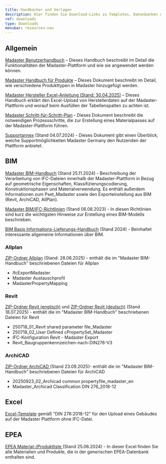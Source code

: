```yaml
---
title: Handbücher und Vorlagen
description: Hier finden Sie Download-Links zu Templates, Datenbanken und ausführlichen Anleitungen
ref: downloads
type: Downloads
menubar: resources-nav
---
```


## Allgemein
<a href="/files/de/Madaster - Benutzerhandbuch.pdf" target="_blank">Madaster Benutzerhandbuch</a> – Dieses Handbuch beschreibt im Detail die Funktionalitäten der Madaster-Plattform und wie sie angewendet werden können.

<a href="/files/de/Madaster - Produkte hinzufügen.pdf" target="_blank">Madaster Handbuch für Produkte</a> – Dieses Dokument beschreibt im Detail, wie verschiedene Produkttypen in Madaster hinzugefügt werden.

<a href="/files/de/Madaster - Hersteller Excel Anleitung.pdf" target="_blank">Madaster Hersteller Excel-Anleitung (Stand: 30.04.2025)</a> – Dieses Handbuch erklärt den Excel-Upload von Herstellerdaten auf der Madaster-Plattform und worauf beim Ausfüllen der Tabellenspalten zu achten ist.

<a href="/files/de/Madaster - Ablaufplan Material Passport.pdf" target="_blank">Madaster Schritt-für-Schritt-Plan</a> - Dieses Dokument beschreibt die notwendigen Prozessschritte, die zur Erstellung eines Materialpasses auf der Madaster-Plattform führen.

<a href="/files/de/madaster GER_Supportannex_Juli 2024.pdf" target="_blank">Supportannex</a> (Stand 04.07.2024) - Dieses Dokument gibt einen Überblick, welche Supportmöglichkeiten Madaster Germany den Nutzenden der Plattform anbietet.

## BIM

<a href="/files/de/madaster GER_BIM Anleitung.pdf" target="_blank">Madaster BIM-Handbuch</a> (Stand 25.11.2024) - Beschreibung der Verarbeitung von IFC-Dateien innerhalb der Madaster-Plattform in Bezug auf geometrische Eigenschaften, Klassifizierungscodierung, Konstruktionsphasen und Materialverwendung. Es enthält außerdem Informationen zum Pset_Madaster sowie den Exporteinstellung aus BIM (Revit, ArchiCAD, AllPlan).

<a href="/files/de/Madaster BIM IFC Richtlinien_August 2023.pdf" target="_blank">Madaster BIM/IFC-Richtlinien</a> (Stand 06.08.2023) - In diesen Richtlinien sind kurz die wichtigsten Hinweise zur Erstellung eines BIM-Modells beschrieben.

<a href="/files/de/BIM Basis Informations-Lieferungs-Handbuch_2024.pdf" target="_blank">BIM Basis Informations-Lieferungs-Handbuch</a> (Stand 2024) - Beinhaltet interessante allgemeine Informationen über BIM.

### Allplan
<a href="/files/de/2025-06-28 madaster GER_Allplan.zip" target="_blank">ZIP-Ordner Allplan</a> (Stand: 28.06.2025) - enthält die im "Madaster BIM-Handbuch" beschriebenen Dateien für Allplan 
* IfcExportMadaster
* Madaster Austauschprofil
* MadasterPropertyMapping

### Revit
<a href="/files/de/2025-07-18 madaster GER_Revit_en.zip" target="_blank">ZIP-Ordner Revit (englisch)</a> und <a href="/files/de/2025-07-18 madaster GER_Revit_de.zip" target="_blank">ZIP-Ordner Revit (deutsch)</a> (Stand 18.07.2025) - enthält die im "Madaster BIM-Handbuch" beschriebenen Dateien für Revit
* 250718_01_Revit shared parameter file_Madaster
* 250718_02_User Defined cPropertySet_Madaster
* IFC-Konfiguration Revit - Madaster Export
* Revit_Baugruppenkennzeichen-nach-DIN276-V3

### ArchiCAD
<a href="/files/de/2025-09-23 madaster GER_ArchiCAD.zip" target="_blank">ZIP-Ordner ArchiCAD </a> (Stand 23.09.2025)- enthält die im "Madaster BIM-Handbuch" beschriebenen Dateien für ArchiCAD
* 20250923_02_Archicad common propertyfile_madaster_en
* Madaster_Archicad Classification DIN 276_2018-12

## Excel

<a href="https://platform.madaster.com/api/buildingfile/downloadexceltemplate/cd373c62-3c53-4bd0-bedb-0e77bd36d60a/de/de" target="_blank">Excel-Template</a> gemäß "DIN 276:2018-12" für den Upload eines Gebäudes auf der Madaster Plattform ohne IFC-Datei.

## EPEA

<a href="/files/de/Epea_Generic.xlsx" target="_blank">EPEA Material-/Produktliste </a> (Stand 25.06.2024) - In dieser Excel finden Sie alle Materialien und Produkte, die in der generischen EPEA-Datenbank enthalten sind.
